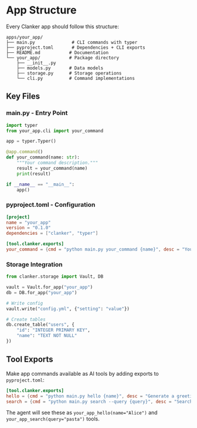 # App Structure

Every Clanker app should follow this structure:

```
apps/your_app/
├── main.py              # CLI commands with typer
├── pyproject.toml       # Dependencies + CLI exports
├── README.md           # Documentation
└── your_app/           # Package directory
    ├── __init__.py
    ├── models.py       # Data models
    ├── storage.py      # Storage operations
    └── cli.py          # Command implementations
```

## Key Files

### main.py - Entry Point
```python
import typer
from your_app.cli import your_command

app = typer.Typer()

@app.command()
def your_command(name: str):
    """Your command description."""
    result = your_command(name)
    print(result)

if __name__ == "__main__":
    app()
```

### pyproject.toml - Configuration
```toml
[project]
name = "your_app"
version = "0.1.0"
dependencies = ["clanker", "typer"]

[tool.clanker.exports]
your_command = {cmd = "python main.py your_command {name}", desc = "Your command description"}
```

### Storage Integration
```python
from clanker.storage import Vault, DB

vault = Vault.for_app("your_app")
db = DB.for_app("your_app")

# Write config
vault.write("config.yml", {"setting": "value"})

# Create tables
db.create_table("users", {
    "id": "INTEGER PRIMARY KEY",
    "name": "TEXT NOT NULL"
})
```

## Tool Exports
Make app commands available as AI tools by adding exports to `pyproject.toml`:

```toml
[tool.clanker.exports]
hello = {cmd = "python main.py hello {name}", desc = "Generate a greeting"}
search = {cmd = "python main.py search --query {query}", desc = "Search with query"}
```

The agent will see these as `your_app_hello(name="Alice")` and `your_app_search(query="pasta")` tools.
